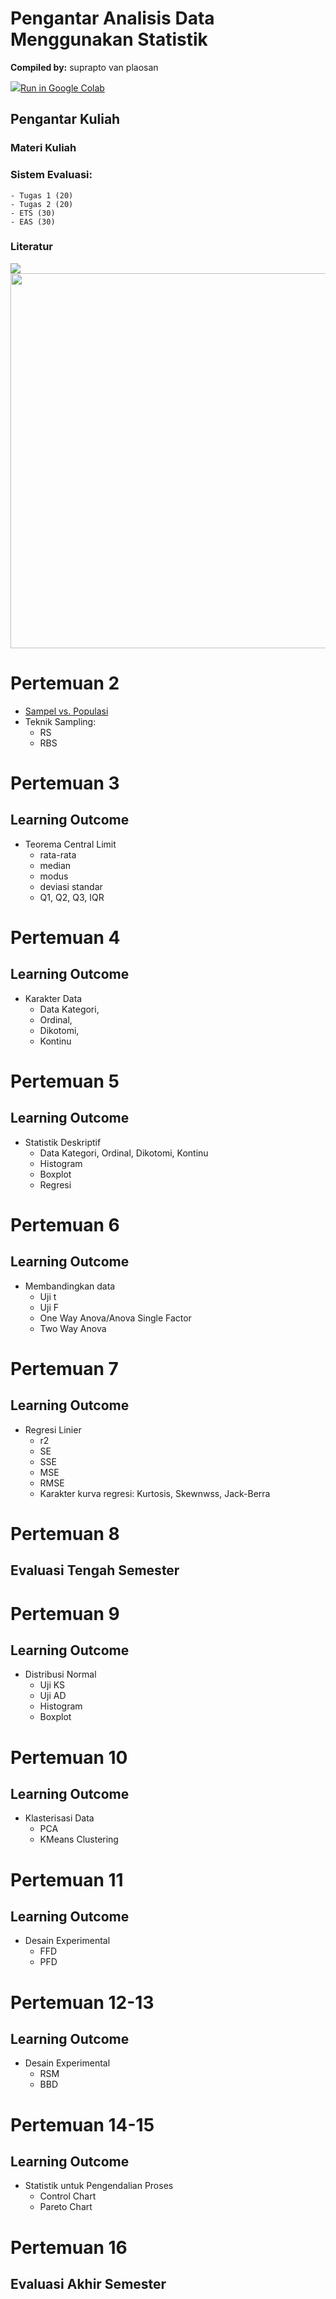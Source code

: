 # Pengantar Analisis Data Menggunakan Statistik

**Compiled by:** suprapto van plaosan

<td><a target="_blank" href="https://colab.research.google.com/github/LearningBox-Suprapto/pms/blob/master/00_PMS.ipynb"><img src="https://www.tensorflow.org/images/colab_logo_32px.png" />Run in Google Colab</a></td>

## Pengantar Kuliah

### Materi Kuliah
    
### Sistem Evaluasi:
    - Tugas 1 (20)
    - Tugas 2 (20)
    - ETS (30)
    - EAS (30)
    
### Literatur

<img src = 'https://images-na.ssl-images-amazon.com/images/I/41w6BAMUQlL._SX387_BO1,204,203,200_.jpg'>

<img src='https://cf.shopee.co.id/file/2011e8a03b7ceecb8b1ada981fac0cca' width=600>

# Pertemuan 2
- <a href='https://github.com/LearningBox-Suprapto/PengantarMetodeStatistik/blob/master/2_sample_populasi.html'>Sampel vs. Populasi</a>
- Teknik Sampling:
    - RS
    - RBS

# Pertemuan 3

## Learning Outcome
- Teorema Central Limit
    - rata-rata
    - median
    - modus
    - deviasi standar
    - Q1, Q2, Q3, IQR

# Pertemuan 4


## Learning Outcome
- Karakter Data
    - Data Kategori, 
    - Ordinal, 
    - Dikotomi, 
    - Kontinu

# Pertemuan 5


## Learning Outcome
- Statistik Deskriptif 
    - Data Kategori, Ordinal, Dikotomi, Kontinu
    - Histogram
    - Boxplot
    - Regresi

# Pertemuan 6

## Learning Outcome
- Membandingkan data 
    - Uji t
    - Uji F
    - One Way Anova/Anova Single Factor 
    - Two Way Anova 

# Pertemuan 7

## Learning Outcome
- Regresi Linier 
    - r2
    - SE
    - SSE 
    - MSE
    - RMSE
    - Karakter kurva regresi: Kurtosis, Skewnwss, Jack-Berra

# Pertemuan 8

## Evaluasi Tengah Semester

# Pertemuan 9

## Learning Outcome
- Distribusi Normal 
    - Uji KS
    - Uji AD
    - Histogram 
    - Boxplot 

# Pertemuan 10

## Learning Outcome
- Klasterisasi Data 
    - PCA
    - KMeans Clustering

# Pertemuan 11

## Learning Outcome
- Desain Experimental 
    - FFD
    - PFD

# Pertemuan 12-13

## Learning Outcome
- Desain Experimental 
    - RSM
    - BBD

# Pertemuan 14-15

## Learning Outcome
- Statistik untuk Pengendalian Proses  
    - Control Chart
    - Pareto Chart

# Pertemuan 16

## Evaluasi Akhir Semester
